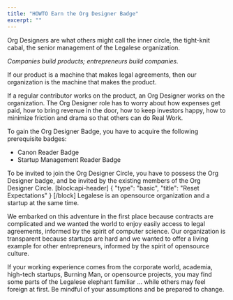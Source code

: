 ```yaml
---
title: "HOWTO Earn the Org Designer Badge"
excerpt: ""
---
```

Org Designers are what others might call the inner circle, the tight-knit cabal, the senior management of the Legalese organization.

*Companies build products; entrepreneurs build companies.*

If our product is a machine that makes legal agreements, then our organization is the machine that makes the product.

If a regular contributor works on the product, an Org Designer works on the organization. The Org Designer role has to worry about how expenses get paid, how to bring revenue in the door, how to keep investors happy, how to minimize friction and drama so that others can do Real Work.

To gain the Org Designer Badge, you have to acquire the following prerequisite badges:
- Canon Reader Badge
- Startup Management Reader Badge

To be invited to join the Org Designer Circle, you have to possess the Org Designer badge, and be invited by the existing members of the Org Designer Circle.
[block:api-header]
{
  "type": "basic",
  "title": "Reset Expectations"
}
[/block]
Legalese is an opensource organization and a startup at the same time.

We embarked on this adventure in the first place because contracts are complicated and we wanted the world to enjoy easily access to legal agreements, informed by the spirit of computer science. Our organization is transparent because startups are hard and we wanted to offer a living example for other entrepreneurs, informed by the spirit of opensource culture.

If your working experience comes from the corporate world, academia, high-tech startups, Burning Man, or opensource projects, you may find some parts of the Legalese elephant familiar … while others may feel foreign at first. Be mindful of your assumptions and be prepared to change.